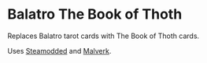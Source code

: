 # Balatro The Book of Thoth
Replaces Balatro tarot cards with The Book of Thoth cards.

Uses [Steamodded](https://github.com/Steamodded/smods) and [Malverk](https://github.com/Eremel/Malverk).
